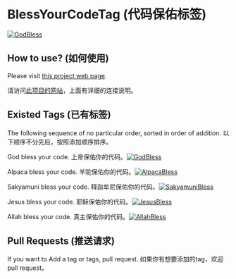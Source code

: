 # BlessYourCodeTag (代码保佑标签)
[![GodBless](https://cdn.rawgit.com/LunaGao/BlessYourCodeTag/master/tags/god.svg)](https://github.com/LunaGao/BlessYourCodeTag)


## How to use? (如何使用)
Please visit [this project web page](http://lunagao.github.io/BlessYourCodeTag/).

请访问[此项目的网站](http://lunagao.github.io/BlessYourCodeTag/)，上面有详细的连接说明。


## Existed Tags (已有标签)
The following sequence of no particular order, sorted in order of addition.
以下顺序不分先后，按照添加顺序排序。


God bless your code. 上帝保佑你的代码。[![GodBless](https://cdn.rawgit.com/LunaGao/BlessYourCodeTag/master/tags/god.svg)](https://github.com/LunaGao/BlessYourCodeTag)

Alpaca bless your code. 羊驼保佑你的代码。[![AlpacaBless](https://cdn.rawgit.com/LunaGao/BlessYourCodeTag/master/tags/alpaca.svg)](https://github.com/LunaGao/BlessYourCodeTag)

Sakyamuni bless your code. 释迦牟尼保佑你的代码。[![SakyamuniBless](https://cdn.rawgit.com/LunaGao/BlessYourCodeTag/master/tags/sakyamuni.svg)](https://github.com/LunaGao/BlessYourCodeTag)

Jesus bless your code. 耶稣保佑你的代码。[![JesusBless](https://cdn.rawgit.com/LunaGao/BlessYourCodeTag/master/tags/jesus.svg)](https://github.com/LunaGao/BlessYourCodeTag)

Allah bless your code. 真主保佑你的代码。[![AllahBless](https://cdn.rawgit.com/LunaGao/BlessYourCodeTag/master/tags/allah.svg)](https://github.com/LunaGao/BlessYourCodeTag)


## Pull Requests (推送请求)
If you want to Add a tag or tags, pull request.
如果你有想要添加的tag，欢迎pull request。
